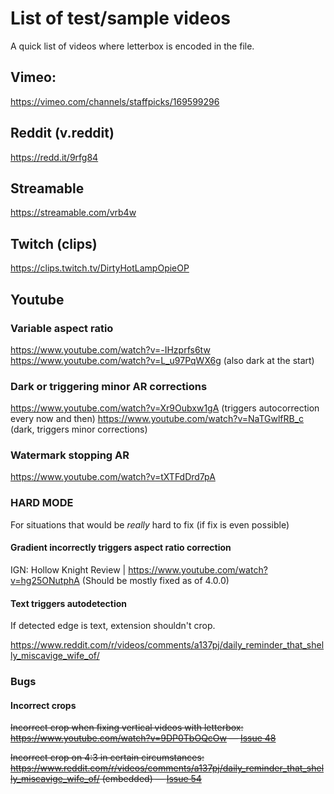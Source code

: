 # List of test/sample videos

A quick list of videos where letterbox is encoded in the file.

## Vimeo:

https://vimeo.com/channels/staffpicks/169599296

## Reddit (v.reddit)

https://redd.it/9rfg84

## Streamable

https://streamable.com/vrb4w

## Twitch (clips)

https://clips.twitch.tv/DirtyHotLampOpieOP

## Youtube

### Variable aspect ratio

https://www.youtube.com/watch?v=-IHzprfs6tw
https://www.youtube.com/watch?v=L_u97PqWX6g (also dark at the start)

### Dark or triggering minor AR corrections

https://www.youtube.com/watch?v=Xr9Oubxw1gA (triggers autocorrection every now and then)
https://www.youtube.com/watch?v=NaTGwlfRB_c (dark, triggers minor corrections)

### Watermark stopping AR

https://www.youtube.com/watch?v=tXTFdDrd7pA

### HARD MODE 

For situations that would be _really_ hard to fix (if fix is even possible)

#### Gradient incorrectly triggers aspect ratio correction

IGN: Hollow Knight Review | https://www.youtube.com/watch?v=hg25ONutphA (Should be mostly fixed as of 4.0.0)

#### Text triggers autodetection 

If detected edge is text, extension shouldn't crop.

https://www.reddit.com/r/videos/comments/a137pj/daily_reminder_that_shelly_miscavige_wife_of/ 

### Bugs

#### Incorrect crops

~~Incorrect crop when fixing vertical videos with letterbox: https://www.youtube.com/watch?v=9DP0TbOQcOw — [Issue 48](https://github.com/xternal7/ultrawidify/issues/48)~~

~~Incorrect crop on 4:3 in certain circumstances: https://www.reddit.com/r/videos/comments/a137pj/daily_reminder_that_shelly_miscavige_wife_of/ (embedded) — [Issue 54](https://github.com/xternal7/ultrawidify/issues/54)~~